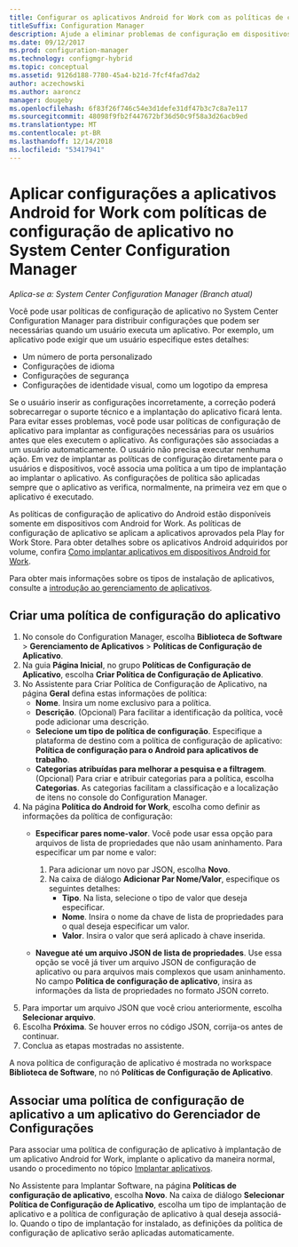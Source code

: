 ```yaml
---
title: Configurar os aplicativos Android for Work com as políticas de configuração
titleSuffix: Configuration Manager
description: Ajude a eliminar problemas de configuração em dispositivos que executam o Android for Work ao implantar políticas de configuração de aplicativo para os usuários antes que eles executem aplicativos.
ms.date: 09/12/2017
ms.prod: configuration-manager
ms.technology: configmgr-hybrid
ms.topic: conceptual
ms.assetid: 9126d188-7780-45a4-b21d-7fcf4fad7da2
author: aczechowski
ms.author: aaroncz
manager: dougeby
ms.openlocfilehash: 6f83f26f746c54e3d1defe31df47b3c7c8a7e117
ms.sourcegitcommit: 48098f9fb2f447672bf36d50c9f58a3d26acb9ed
ms.translationtype: MT
ms.contentlocale: pt-BR
ms.lasthandoff: 12/14/2018
ms.locfileid: "53417941"
---
```

# <a name="apply-settings-to-android-for-work-apps-with-app-configuration-policies-in-system-center-configuration-manager"></a>Aplicar configurações a aplicativos Android for Work com políticas de configuração de aplicativo no System Center Configuration Manager

*Aplica-se a: System Center Configuration Manager (Branch atual)*

Você pode usar políticas de configuração de aplicativo no System Center Configuration Manager para distribuir configurações que podem ser necessárias quando um usuário executa um aplicativo. Por exemplo, um aplicativo pode exigir que um usuário especifique estes detalhes:
- Um número de porta personalizado
- Configurações de idioma
- Configurações de segurança
- Configurações de identidade visual, como um logotipo da empresa

Se o usuário inserir as configurações incorretamente, a correção poderá sobrecarregar o suporte técnico e a implantação do aplicativo ficará lenta. Para evitar esses problemas, você pode usar políticas de configuração de aplicativo para implantar as configurações necessárias para os usuários antes que eles executem o aplicativo. As configurações são associadas a um usuário automaticamente. O usuário não precisa executar nenhuma ação.
Em vez de implantar as políticas de configuração diretamente para o usuários e dispositivos, você associa uma política a um tipo de implantação ao implantar o aplicativo. As configurações de política são aplicadas sempre que o aplicativo as verifica, normalmente, na primeira vez em que o aplicativo é executado.

As políticas de configuração de aplicativo do Android estão disponíveis somente em dispositivos com Android for Work. As políticas de configuração de aplicativo se aplicam a aplicativos aprovados pela Play for Work Store. Para obter detalhes sobre os aplicativos Android adquiridos por volume, confira [Como implantar aplicativos em dispositivos Android for Work](https://docs.microsoft.com/intune/deploy-use/android-for-work-apps).

Para obter mais informações sobre os tipos de instalação de aplicativos, consulte a [introdução ao gerenciamento de aplicativos](/sccm/apps/understand/introduction-to-application-management).

## <a name="create-an-app-configuration-policy"></a>Criar uma política de configuração do aplicativo

1. No console do Configuration Manager, escolha **Biblioteca de Software** > **Gerenciamento de Aplicativos** > **Políticas de Configuração de Aplicativo**.
2. Na guia **Página Inicial**, no grupo **Políticas de Configuração de Aplicativo**, escolha **Criar Política de Configuração de Aplicativo**.
3. No Assistente para Criar Política de Configuração de Aplicativo, na página **Geral** defina estas informações de política:
   - **Nome**. Insira um nome exclusivo para a política.
   - **Descrição**. (Opcional) Para facilitar a identificação da política, você pode adicionar uma descrição.
   -  **Selecione um tipo de política de configuração**. Especifique a plataforma de destino com a política de configuração de aplicativo: **Política de configuração para o Android para aplicativos de trabalho**.
   -  **Categorias atribuídas para melhorar a pesquisa e a filtragem**. (Opcional) Para criar e atribuir categorias para a política, escolha **Categorias**. As categorias facilitam a classificação e a localização de itens no console do Configuration Manager.
4. Na página **Política do Android for Work**, escolha como definir as informações da política de configuração:
   - **Especificar pares nome-valor**. Você pode usar essa opção para arquivos de lista de propriedades que não usam aninhamento. Para especificar um par nome e valor:
        1. Para adicionar um novo par JSON, escolha **Novo**.
        2. Na caixa de diálogo **Adicionar Par Nome/Valor**, especifique os seguintes detalhes:
            - **Tipo**. Na lista, selecione o tipo de valor que deseja especificar.
            - **Nome**. Insira o nome da chave de lista de propriedades para o qual deseja especificar um valor.
            - **Valor**. Insira o valor que será aplicado à chave inserida.

   - **Navegue até um arquivo JSON de lista de propriedades**. Use essa opção se você já tiver um arquivo JSON de configuração de aplicativo ou para arquivos mais complexos que usam aninhamento. No campo **Política de configuração de aplicativo**, insira as informações da lista de propriedades no formato JSON correto.
5. Para importar um arquivo JSON que você criou anteriormente, escolha **Selecionar arquivo**.
6. Escolha **Próxima**. Se houver erros no código JSON, corrija-os antes de continuar.
7. Conclua as etapas mostradas no assistente.

A nova política de configuração de aplicativo é mostrada no workspace **Biblioteca de Software**, no nó **Políticas de Configuração de Aplicativo**.

## <a name="associate-an-app-configuration-policy-with-a-configuration-manager-application"></a>Associar uma política de configuração de aplicativo a um aplicativo do Gerenciador de Configurações

Para associar uma política de configuração de aplicativo à implantação de um aplicativo Android for Work, implante o aplicativo da maneira normal, usando o procedimento no tópico [Implantar aplicativos](/sccm/apps/deploy-use/deploy-applications).

No Assistente para Implantar Software, na página **Políticas de configuração de aplicativo**, escolha **Novo**. Na caixa de diálogo **Selecionar Política de Configuração de Aplicativo**, escolha um tipo de implantação de aplicativo e a política de configuração de aplicativo à qual deseja associá-lo.
Quando o tipo de implantação for instalado, as definições da política de configuração de aplicativo serão aplicadas automaticamente.
